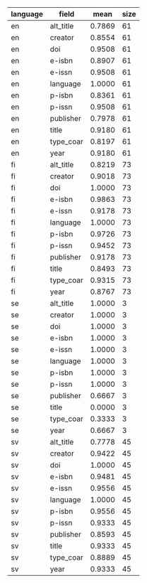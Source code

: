 | language   | field     |   mean |   size |
|------------|-----------|--------|--------|
| en         | alt_title | 0.7869 |     61 |
| en         | creator   | 0.8554 |     61 |
| en         | doi       | 0.9508 |     61 |
| en         | e-isbn    | 0.8907 |     61 |
| en         | e-issn    | 0.9508 |     61 |
| en         | language  | 1.0000 |     61 |
| en         | p-isbn    | 0.8361 |     61 |
| en         | p-issn    | 0.9508 |     61 |
| en         | publisher | 0.7978 |     61 |
| en         | title     | 0.9180 |     61 |
| en         | type_coar | 0.8197 |     61 |
| en         | year      | 0.9180 |     61 |
| fi         | alt_title | 0.8219 |     73 |
| fi         | creator   | 0.9018 |     73 |
| fi         | doi       | 1.0000 |     73 |
| fi         | e-isbn    | 0.9863 |     73 |
| fi         | e-issn    | 0.9178 |     73 |
| fi         | language  | 1.0000 |     73 |
| fi         | p-isbn    | 0.9726 |     73 |
| fi         | p-issn    | 0.9452 |     73 |
| fi         | publisher | 0.9178 |     73 |
| fi         | title     | 0.8493 |     73 |
| fi         | type_coar | 0.9315 |     73 |
| fi         | year      | 0.8767 |     73 |
| se         | alt_title | 1.0000 |      3 |
| se         | creator   | 1.0000 |      3 |
| se         | doi       | 1.0000 |      3 |
| se         | e-isbn    | 1.0000 |      3 |
| se         | e-issn    | 1.0000 |      3 |
| se         | language  | 1.0000 |      3 |
| se         | p-isbn    | 1.0000 |      3 |
| se         | p-issn    | 1.0000 |      3 |
| se         | publisher | 0.6667 |      3 |
| se         | title     | 0.0000 |      3 |
| se         | type_coar | 0.3333 |      3 |
| se         | year      | 0.6667 |      3 |
| sv         | alt_title | 0.7778 |     45 |
| sv         | creator   | 0.9422 |     45 |
| sv         | doi       | 1.0000 |     45 |
| sv         | e-isbn    | 0.9481 |     45 |
| sv         | e-issn    | 0.9556 |     45 |
| sv         | language  | 1.0000 |     45 |
| sv         | p-isbn    | 0.9556 |     45 |
| sv         | p-issn    | 0.9333 |     45 |
| sv         | publisher | 0.8593 |     45 |
| sv         | title     | 0.9333 |     45 |
| sv         | type_coar | 0.8889 |     45 |
| sv         | year      | 0.9333 |     45 |
